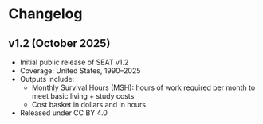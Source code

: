 # Changelog

## v1.2 (October 2025)
- Initial public release of SEAT v1.2
- Coverage: United States, 1990–2025
- Outputs include:
  - Monthly Survival Hours (MSH): hours of work required per month to meet basic living + study costs
  - Cost basket in dollars and in hours
- Released under CC BY 4.0
